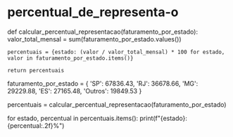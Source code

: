 # percentual_de_representa-o

def calcular_percentual_representacao(faturamento_por_estado):
    valor_total_mensal = sum(faturamento_por_estado.values())

    percentuais = {estado: (valor / valor_total_mensal) * 100 for estado, valor in faturamento_por_estado.items()}

    return percentuais

faturamento_por_estado = {
    'SP': 67836.43,
    'RJ': 36678.66,
    'MG': 29229.88,
    'ES': 27165.48,
    'Outros': 19849.53
}

percentuais = calcular_percentual_representacao(faturamento_por_estado)

for estado, percentual in percentuais.items():
    print(f"{estado}: {percentual:.2f}%")
